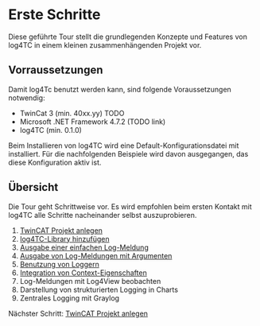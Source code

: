 # Erste Schritte

Diese geführte Tour stellt die grundlegenden Konzepte und Features von log4TC in einem kleinen zusammenhängenden Projekt vor.

 ## Vorraussetzungen

Damit log4Tc benutzt werden kann, sind folgende Voraussetzungen notwendig:

* TwinCat 3 (min. 40xx.yy) TODO
* Microsoft .NET Framework 4.7.2 (TODO link)
* log4TC (min. 0.1.0)

Beim Installieren von log4TC wird eine Default-Konfigurationsdatei mit installiert. Für die nachfolgenden Beispiele wird davon ausgegangen, das diese Konfiguration aktiv ist.

## Übersicht

Die Tour geht Schrittweise vor. Es wird empfohlen beim ersten Kontakt mit log4TC alle Schritte nacheinander selbst auszuprobieren.

1. [TwinCAT Projekt anlegen](create_twincat_project.md)
2. [log4TC-Library hinzufügen](add_log4tc_lib.md)
3. [Ausgabe einer einfachen Log-Meldung](simple_logging.md)
4. [Ausgabe von Log-Meldungen mit Argumenten](argument_logging.md)
5. [Benutzung von Loggern](logger_usage.md)
6. [Integration von Context-Eigenschaften](context_usage.md)
7. Log-Meldungen mit Log4View beobachten
8. Darstellung von strukturierten Logging in Charts
9. Zentrales Logging mit Graylog



Nächster Schritt: [TwinCAT Projekt anlegen](create_twincat_project.md)














